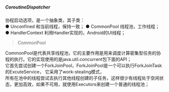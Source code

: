 ##### CoroutineDispatcher  

协程启动选项，是一个抽象类，其子类：  
● Unconfined    和当前线程，保持一致；
● CommonPool    线程池，工作线程；  
● HandlerContext   利用Handler实现的，Android的UI线程；  

> CommonPool  

CommonPool是代表共享线程池，它的主要作用是用来调度计算密集型任务的协程的执行。它的实现使用的是java.util.concurrent包下面的API；  
它首先尝试创建一个ForkJoinPool，ForkJoinPool是一个可以执行ForkJoinTask的ExcuteService，  它采用了work-stealing模式，  
所有在池中的线程尝试去执行其他线程创建的子任务，这样很少有线程处于空闲状态，更加高效，如果不可用，就使用Executors来创建一个普通的线程池；  

